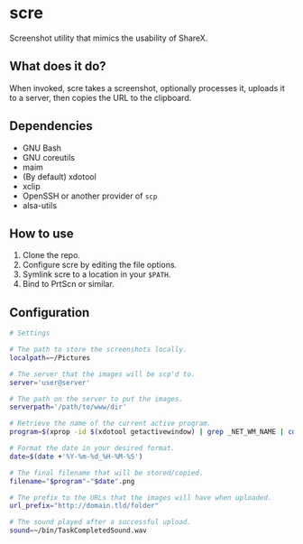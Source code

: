 # scre
Screenshot utility that mimics the usability of ShareX.

## What does it do?

When invoked, scre takes a screenshot, optionally processes it, uploads it to a server, then copies the URL to the clipboard.

## Dependencies

- GNU Bash
- GNU coreutils
- maim
- (By default) xdotool
- xclip
- OpenSSH or another provider of `scp`
- alsa-utils

## How to use

1. Clone the repo.
2. Configure scre by editing the file options.
3. Symlink scre to a location in your `$PATH`.
4. Bind to PrtScn or similar.

## Configuration

```bash
# Settings

# The path to store the screenshots locally.
localpath=~/Pictures

# The server that the images will be scp'd to.
server='user@server'

# The path on the server to put the images.
serverpath='/path/to/www/dir'

# Retrieve the name of the current active program.
program=$(xprop -id $(xdotool getactivewindow) | grep _NET_WM_NAME | cut -d'"' -f2|cut -d \n -f2)

# Format the date in your desired format.
date=$(date +'%Y-%m-%d_%H-%M-%S')

# The final filename that will be stored/copied.
filename="$program"-"$date".png

# The prefix to the URLs that the images will have when uploaded.
url_prefix="http://domain.tld/folder"

# The sound played after a successful upload.
sound=~/bin/TaskCompletedSound.wav
```
